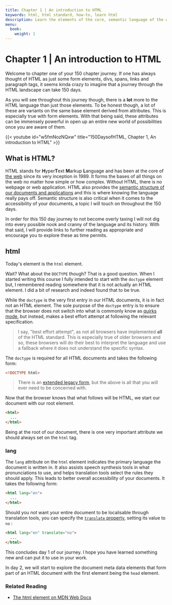 ```yaml
---
title: Chapter 1 | An introduction to HTML
keywords: html, html standard, how-to, learn html
description: Learn the elements of the core, semantic language of the web.
menu:
  book:
    weight: 1
---
```


# Chapter 1 | An introduction to HTML

Welcome to chapter one of your 150 chapter journey. If one has always thought of HTML as just some form elements, divs, spans, links and paragraph tags, it seems kinda crazy to imagine that a journey through the HTML landscape can take 150 days.

As you will see throughout this journey though, there is a **lot** more to the HTML language than just those elements. To be honest though, a lot of these are variants on the same base element derived from attributes. This is especially true with form elements. With that being said, these attributes can be immensely powerful in open up an entire new world of possibilities once you are aware of them.

{{< youtube id="w5fmNozNQxw" title="150DaysofHTML, Chapter 1, An introduction to HTML" >}}

## What is HTML?

HTML stands for **H**yper**T**ext **M**arkup **L**anguage and has been at the core of [the web](https://en.wikipedia.org/wiki/World_Wide_Web) since its very inception in 1989. It forms the bases of all things on the web no matter how simple or how complex. Without HTML, there is no webpage or web application. HTML also provides the [semantic structure of our documents and applications](https://webaim.org/techniques/semanticstructure/) and this is where knowing the language really pays off. Semantic structure is also critical when it comes to the accessibility of your documents, a topic I will touch on throughout the 150 days.

In order for this 150 day journey to not become overly taxing I will not dig into every possible nook and cranny of the language and its history. With that said, I will provide links to further reading as appropriate and encourage you to explore these as time permits.

## html

Today's element is the `html` element.

Wait? What about the `DOCTYPE` though? That is a good question. When I started writing this course I fully intended to start with the `doctype` element but, I remembered reading somewhere that it is not actually an HTML element. I did a bit of research and indeed found that to be true.

While the `doctype` is the very first entry in our HTML documents, it is in fact not an HTML element. The sole purpose of the `doctype` entry is to ensure that the browser does not switch into what is commonly know as [quirks mode](https://developer.mozilla.org/en-US/docs/Web/HTML/Quirks_Mode_and_Standards_Mode), but instead, makes a best effort attempt at following the relevant specification.

> I say, "best effort attempt", as not all browsers have implemented **all** of the HTML standard. This is especially true of older browsers and so, these browsers will do their best to interpret the language and use a fallback where it does not understand the specific syntax.

The `doctype` is required for all HTML documents and takes the following form:

```html
<!DOCTYPE html>
```

> There is an [extended legacy form](https://html.spec.whatwg.org/multipage/syntax.html#the-doctype), but the above is all that you will ever need to be concerned with.

Now that the browser knows that what follows will be HTML, we start our document with our root element.

```html
<html>
  ...
</html>
```

Being at the root of our document, there is one very important attribute we should always set on the `html` tag.

### lang

The `lang` attribute on the `html` element indicates the primary language the document is written in. It also assists speech synthesis tools in what pronunciations to use, and helps translation tools select the rules they should apply. This leads to better overall accessibility of your documents. It takes the following form:

```html
<html lang="en">
  ...
</html>
```

Should you not want your entire document to be localisable through translation tools, you can specify the [`translate` property](https://html.spec.whatwg.org/#attr-translate), setting its value to `no` :

```html
<html lang="en" translate="no">
  ...
</html>
```

This concludes day 1 of our journey. I hope you have learned something new and can put it to use in your work.

In day 2, we will start to explore the document meta data elements that form part of an HTML document with the first element being the `head` element.

### Related Reading

- [The html element on MDN Web Docs](https://developer.mozilla.org/en-US/docs/Web/HTML/Element/html)
